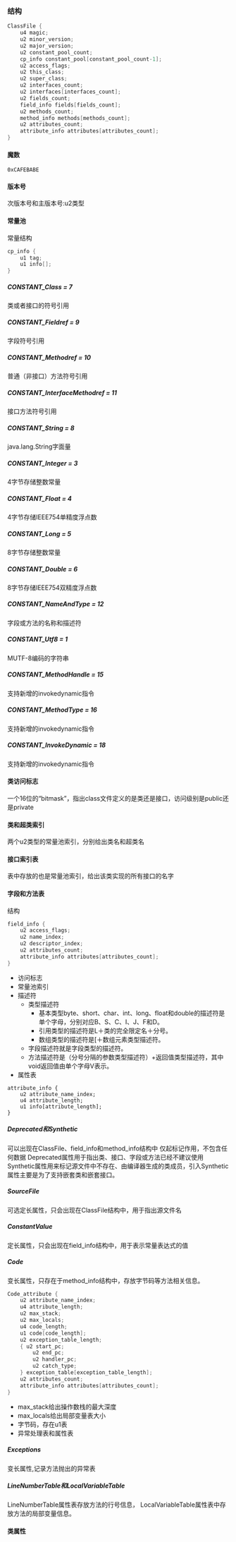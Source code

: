 ### 结构
```c
ClassFile {
    u4 magic;
    u2 minor_version;
    u2 major_version;
    u2 constant_pool_count;
    cp_info constant_pool[constant_pool_count-1];
    u2 access_flags;
    u2 this_class;
    u2 super_class;
    u2 interfaces_count;
    u2 interfaces[interfaces_count];
    u2 fields_count;
    field_info fields[fields_count];
    u2 methods_count;
    method_info methods[methods_count];
    u2 attributes_count;
    attribute_info attributes[attributes_count];
}
```
#### 魔数
`0xCAFEBABE`

#### 版本号
次版本号和主版本号:u2类型

#### 常量池
常量结构
```c
cp_info {
    u1 tag;
    u1 info[];
}
```
##### CONSTANT_Class              = 7
类或者接口的符号引用
##### CONSTANT_Fieldref           = 9
字段符号引用
##### CONSTANT_Methodref          = 10
普通（非接口）方法符号引用
##### CONSTANT_InterfaceMethodref = 11
接口方法符号引用
##### CONSTANT_String             = 8
java.lang.String字面量
##### CONSTANT_Integer            = 3
4字节存储整数常量
##### CONSTANT_Float              = 4
4字节存储IEEE754单精度浮点数
##### CONSTANT_Long               = 5
8字节存储整数常量
##### CONSTANT_Double             = 6
8字节存储IEEE754双精度浮点数
##### CONSTANT_NameAndType        = 12
字段或方法的名称和描述符
##### CONSTANT_Utf8               = 1
MUTF-8编码的字符串
##### CONSTANT_MethodHandle       = 15
支持新增的invokedynamic指令
##### CONSTANT_MethodType         = 16
支持新增的invokedynamic指令
##### CONSTANT_InvokeDynamic      = 18
支持新增的invokedynamic指令

#### 类访问标志
一个16位的“bitmask”，指出class文件定义的是类还是接口，访问级别是public还是private

#### 类和超类索引
两个u2类型的常量池索引，分别给出类名和超类名

#### 接口索引表
表中存放的也是常量池索引，给出该类实现的所有接口的名字

#### 字段和方法表
结构
```c
field_info {
    u2 access_flags;
    u2 name_index;
    u2 descriptor_index;
    u2 attributes_count;
    attribute_info attributes[attributes_count];
}
```
- 访问标志
- 常量池索引
- 描述符
  - 类型描述符
    - 基本类型byte、short、char、int、long、float和double的描述符是单个字母，分别对应B、S、C、I、J、F和D。
    - 引用类型的描述符是L＋类的完全限定名＋分号。
    - 数组类型的描述符是[＋数组元素类型描述符。
  - 字段描述符就是字段类型的描述符。
  - 方法描述符是（分号分隔的参数类型描述符）+返回值类型描述符，其中void返回值由单个字母V表示。
- 属性表
```结构
attribute_info {
    u2 attribute_name_index;
    u4 attribute_length;
    u1 info[attribute_length];
}
```
##### Deprecated和Synthetic
可以出现在ClassFile、field_info和method_info结构中
仅起标记作用，不包含任何数据
Deprecated属性用于指出类、接口、字段或方法已经不建议使用
Synthetic属性用来标记源文件中不存在、由编译器生成的类成员，引入Synthetic属性主要是为了支持嵌套类和嵌套接口。
##### SourceFile
可选定长属性，只会出现在ClassFile结构中，用于指出源文件名
##### ConstantValue
定长属性，只会出现在field_info结构中，用于表示常量表达式的值
##### Code
变长属性，只存在于method_info结构中，存放字节码等方法相关信息。
```java
Code_attribute {
    u2 attribute_name_index;
    u4 attribute_length;
    u2 max_stack;
    u2 max_locals;
    u4 code_length;
    u1 code[code_length];
    u2 exception_table_length;
    { u2 start_pc;
        u2 end_pc;
        u2 handler_pc;
        u2 catch_type;
    } exception_table[exception_table_length];
    u2 attributes_count;
    attribute_info attributes[attributes_count];
}
```
- max_stack给出操作数栈的最大深度
- max_locals给出局部变量表大小
- 字节码，存在u1表
- 异常处理表和属性表
##### Exceptions
变长属性,记录方法抛出的异常表
##### LineNumberTable和LocalVariableTable
LineNumberTable属性表存放方法的行号信息，
LocalVariableTable属性表中存放方法的局部变量信息。
#### 类属性

